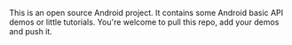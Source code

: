 This is an open source Android project. It contains some Android basic API demos or little tutorials. You're welcome to pull this repo, add your demos and push it.
